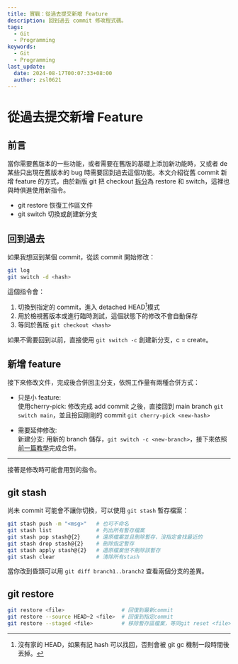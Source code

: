 ```yaml
---
title: 實戰：從過去提交新增 Feature
description: 回到過去 commit 修改程式碼。
tags:
  - Git
  - Programming
keywords:
  - Git
  - Programming
last_update:
  date: 2024-08-17T00:07:33+08:00
  author: zsl0621
---
```


# 從過去提交新增 Feature
## 前言
當你需要舊版本的一些功能，或者需要在舊版的基礎上添加新功能時，又或者 de 某些只出現在舊版本的 bug 時需要回到過去這個功能。本文介紹從舊 commit 新增 feature 的方式，由於新版 git 把 checkout [拆分](https://dwye.dev/post/git-checkout-switch-restore/)為 restore 和 switch，這裡也與時俱進使用新指令。

- git restore 恢復工作區文件
- git switch 切換或創建新分支

## 回到過去
如果我想回到某個 commit，從該 commit 開始修改：

```sh
git log
git switch -d <hash>
```

這個指令會：
1. 切換到指定的 commit，進入 detached HEAD[^1]模式
2. 用於檢視舊版本或進行臨時測試，這個狀態下的修改不會自動保存
4. 等同於舊版 `git checkout <hash>`

如果不需要回到以前，直接使用 `git switch -c` 創建新分支，c = create。

[^1]: 沒有家的 HEAD，如果有記 hash 可以找回，否則會被 git gc 機制一段時間後丟掉。

## 新增 feature
接下來修改文件，完成後合併回主分支，依照工作量有兩種合併方式：

- 只是小 feature:  
使用cherry-pick: 修改完成 add commit 之後，直接回到 main branch `git switch main`，並且撿回剛剛的 commit `git cherry-pick <new-hash>`

- 需要延伸修改:  
新建分支: 用新的 branch 儲存，`git switch -c <new-branch>`，接下來依照[前一篇教學](/docs/git/remote-best-practice)完成合併。



---

接著是修改時可能會用到的指令。

## git stash



尚未 commit 可能會不讓你切換，可以使用 `git stash` 暫存檔案：

```sh
git stash push -m "<msg>"   # 也可不命名
git stash list              # 列出所有暫存檔案
git stash pop stash@{2}     # 還原檔案並且刪除暫存，沒指定會找最近的
git stash drop stash@{2}    # 刪除指定暫存
git stash apply stash@{2}   # 還原檔案但不刪除該暫存
git stash clear             # 清除所有stash
```

當你改到昏頭可以用 `git diff branch1..branch2` 查看兩個分支的差異。

## git restore

```sh
git restore <file>                  # 回復到最新commit
git restore --source HEAD~2 <file>  # 回復到指定commit
git restore --staged <file>         # 移除暫存區檔案，等同git reset <file>
```

